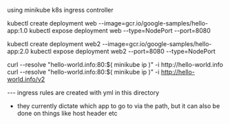 using minikube k8s ingress controller

kubectl create deployment web --image=gcr.io/google-samples/hello-app:1.0
kubectl expose deployment web --type=NodePort --port=8080

kubectl create deployment web2 --image=gcr.io/google-samples/hello-app:2.0
kubectl expose deployment web2 --port=8080 --type=NodePort

curl --resolve "hello-world.info:80:$( minikube ip )" -i http://hello-world.info
curl --resolve "hello-world.info:80:$( minikube ip )" -i http://hello-world.info/v2

--- ingress rules are created with yml in this directory
- they currently dictate which app to go to via the path, but it can also be done on things like host header etc